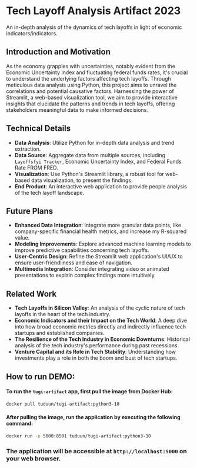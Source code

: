 # Tech Layoff Analysis Artifact 2023

An in-depth analysis of the dynamics of tech layoffs in light of economic indicators/indicators.

## Introduction and Motivation

As the economy grapples with uncertainties, notably evident from the Economic Uncertainty Index and fluctuating federal funds rates, it's crucial to understand the underlying factors affecting tech layoffs. Through meticulous data analysis using Python, this project aims to unravel the correlations and potential causative factors. Harnessing the power of Streamlit, a web-based visualization tool, we aim to provide interactive insights that elucidate the patterns and trends in tech layoffs, offering stakeholders meaningful data to make informed decisions.

## Technical Details

- **Data Analysis**: Utilize Python for in-depth data analysis and trend extraction.
- **Data Source**: Aggregate data from multiple sources, including `Layoffsfyi Tracker`, Economic Uncertainty Index, and Federal Funds Rate FROM FRED.
- **Visualization**: Use Python's Streamlit library, a robust tool for web-based data visualization, to present the findings.
- **End Product**: An interactive web application to provide people analysis of the tech layoff landscape.

## Future Plans

- **Enhanced Data Integration**: Integrate more granular data points, like company-specific financial health metrics, and increase my R-squared value.
- **Modeling Improvements**: Explore advanced machine learning models to improve predictive capabilities concerning tech layoffs.
- **User-Centric Design**: Refine the Streamlit web application's UI/UX to ensure user-friendliness and ease of navigation.
- **Multimedia Integration**: Consider integrating video or animated presentations to explain complex findings more intuitively.

## Related Work

- **Tech Layoffs in Silicon Valley**: An analysis of the cyclic nature of tech layoffs in the heart of the tech industry.
- **Economic Indicators and their Impact on the Tech World**: A deep dive into how broad economic metrics directly and indirectly influence tech startups and established companies.
- **The Resilience of the Tech Industry in Economic Downturns**: Historical analysis of the tech industry's performance during past recessions.
- **Venture Capital and its Role in Tech Stability**: Understanding how investments play a role in both the boom and bust of tech startups.

## How to run DEMO:


#### To run the `tugi-artifact` app, first pull the image from Docker Hub:

```bash
docker pull tuduun/tugi-artifact:python3-10
```

#### After pulling the image, run the application by executing the following command:

```bash
docker run -p 5000:8501 tuduun/tugi-artifact:python3-10
```
### The application will be accessible at `http://localhost:5000` on your web browser.